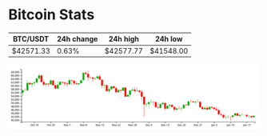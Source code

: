 # Bitcoin Stats

BTC/USDT|24h change|24h high|24h low|
|---|---|---|---|
|$42571.33|0.63%|$42577.77|$41548.00|

<img src="./chart.svg">
